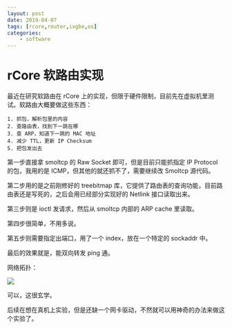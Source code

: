 ```yaml
---
layout: post
date: 2019-04-07
tags: [rcore,router,ixgbe,os]
categories:
    - software
---
```


# rCore 软路由实现

最近在研究软路由在 rCore 上的实现，但限于硬件限制，目前先在虚拟机里测试。软路由大概要做这些东西：

 	1. 抓包，解析包里的内容
 	2. 查路由表，找到下一跳在哪
 	3. 查 ARP，知道下一跳的 MAC 地址
 	4. 减少 TTL，更新 IP Checksum
 	5. 把包发出去

第一步直接拿 smoltcp 的 Raw Socket 即可，但是目前只能抓指定 IP Protocol 的包，我用的是 ICMP，但其他的就还抓不了，需要继续改 Smoltcp 源代码。

第二步用的是之前刚修好的 treebitmap 库，它提供了路由表的查询功能，目前路由表还是写死的，之后会用已经部分实现好的 Netlink 接口读取出来。

第三步则是 ioctl 发请求，然后从 smoltcp 内部的 ARP cache 里读取。

第四步很简单，不用多说。

第五步则需要指定出端口，用了一个 index，放在一个特定的 sockaddr 中。

最后的效果就是，能双向转发 ping 通。

网络拓扑：

![](/images/router_topo.png)

可以，这很玄学。

后续在想在真机上实验，但是还缺一个网卡驱动，不然就可以用神奇的办法来做这个实验了。